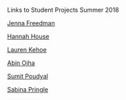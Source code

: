 Links to Student Projects
Summer 2018

[Jenna Freedman](https://leslzine.github.io/dataviz101/assignment1.html)

[Hannah House](https://hannimalcrackers.github.io/DHUM_73000/)

[Lauren Kehoe](https://lsrkthelibrarian.github.io/dataviscunygc/blog_post1.html)

[Abin Ojha](https://abinojha.github.io/DataVis/Blogpost1.html)

[Sumit Poudyal](https://spoudyal1989.github.io/datavizsample/blogpost1.html)

[Sabina Pringle](https://github.com/SabinaP3152/The-Sound-of-Gentrification/wiki/The-Sound-of-Gentrification)

